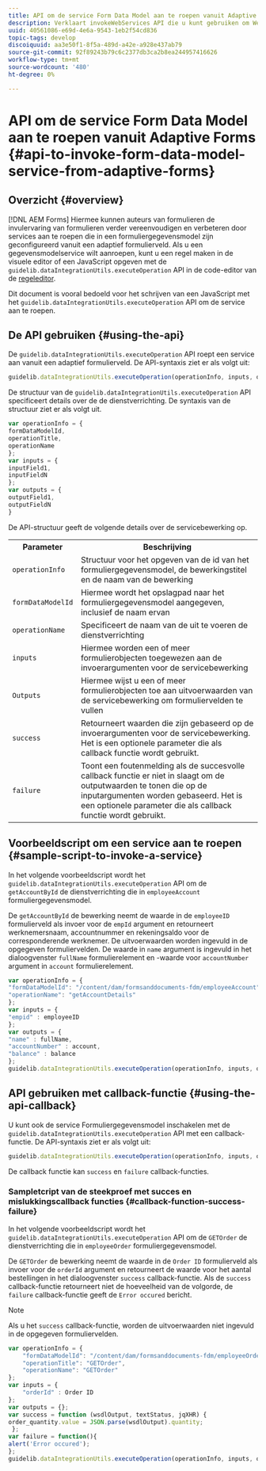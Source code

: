 ```yaml
---
title: API om de service Form Data Model aan te roepen vanuit Adaptive Forms
description: Verklaart invokeWebServices API die u kunt gebruiken om Webdiensten aan te halen die in WSDL van binnen een Adaptief gebied van de Vorm worden geschreven.
uuid: 40561086-e69d-4e6a-9543-1eb2f54cd836
topic-tags: develop
discoiquuid: aa3e50f1-8f5a-489d-a42e-a928e437ab79
source-git-commit: 92f89243b79c6c2377db3ca2b8ea244957416626
workflow-type: tm+mt
source-wordcount: '480'
ht-degree: 0%

---
```



# API om de service Form Data Model aan te roepen vanuit Adaptive Forms {#api-to-invoke-form-data-model-service-from-adaptive-forms}

## Overzicht {#overview}

[!DNL AEM Forms] Hiermee kunnen auteurs van formulieren de invulervaring van formulieren verder vereenvoudigen en verbeteren door services aan te roepen die in een formuliergegevensmodel zijn geconfigureerd vanuit een adaptief formulierveld. Als u een gegevensmodelservice wilt aanroepen, kunt u een regel maken in de visuele editor of een JavaScript opgeven met de `guidelib.dataIntegrationUtils.executeOperation` API in de code-editor van de [regeleditor](rule-editor.md).

Dit document is vooral bedoeld voor het schrijven van een JavaScript met het `guidelib.dataIntegrationUtils.executeOperation` API om de service aan te roepen.

## De API gebruiken {#using-the-api}

De `guidelib.dataIntegrationUtils.executeOperation` API roept een service aan vanuit een adaptief formulierveld. De API-syntaxis ziet er als volgt uit:

```javascript
guidelib.dataIntegrationUtils.executeOperation(operationInfo, inputs, outputs)
```

De structuur van de `guidelib.dataIntegrationUtils.executeOperation` API specificeert details over de de dienstverrichting. De syntaxis van de structuur ziet er als volgt uit.

```javascript
var operationInfo = {
formDataModelId,
operationTitle,
operationName
};
var inputs = {
inputField1,
inputFieldN
};
var outputs = {
outputField1,
outputFieldN
}
```

De API-structuur geeft de volgende details over de servicebewerking op.

<table>
 <tbody>
  <tr>
   <th>Parameter</th>
   <th>Beschrijving</th>
  </tr>
  <tr>
   <td><code>operationInfo</code></td>
   <td>Structuur voor het opgeven van de id van het formuliergegevensmodel, de bewerkingstitel en de naam van de bewerking</td>
  </tr>
  <tr>
   <td><code>formDataModelId</code></td>
   <td>Hiermee wordt het opslagpad naar het formuliergegevensmodel aangegeven, inclusief de naam ervan</td>
  </tr>
  <tr>
   <td><code>operationName</code></td>
   <td>Specificeert de naam van de uit te voeren de dienstverrichting</td>
  </tr>
  <tr>
   <td><code>inputs</code></td>
   <td>Hiermee worden een of meer formulierobjecten toegewezen aan de invoerargumenten voor de servicebewerking</td>
  </tr>
  <tr>
   <td><code>Outputs</code></td>
   <td>Hiermee wijst u een of meer formulierobjecten toe aan uitvoerwaarden van de servicebewerking om formuliervelden te vullen<br /> </td>
  </tr>
  <tr>
   <td><code>success</code></td>
   <td>Retourneert waarden die zijn gebaseerd op de invoerargumenten voor de servicebewerking. Het is een optionele parameter die als callback functie wordt gebruikt.<br /> </td>
  </tr>
  <tr>
   <td><code>failure</code></td>
   <td>Toont een foutenmelding als de succesvolle callback functie er niet in slaagt om de outputwaarden te tonen die op de inputargumenten worden gebaseerd. Het is een optionele parameter die als callback functie wordt gebruikt.<br /> </td>
  </tr>
 </tbody>
</table>

## Voorbeeldscript om een service aan te roepen {#sample-script-to-invoke-a-service}

In het volgende voorbeeldscript wordt het `guidelib.dataIntegrationUtils.executeOperation` API om de `getAccountById` de dienstverrichting die in `employeeAccount` formuliergegevensmodel.

De `getAccountById` de bewerking neemt de waarde in de `employeeID` formulierveld als invoer voor de `empId` argument en retourneert werknemersnaam, accountnummer en rekeningsaldo voor de corresponderende werknemer. De uitvoerwaarden worden ingevuld in de opgegeven formuliervelden. De waarde in `name` argument is ingevuld in het dialoogvenster `fullName` formulierelement en -waarde voor `accountNumber` argument in `account` formulierelement.

```javascript
var operationInfo = {
"formDataModelId": "/content/dam/formsanddocuments-fdm/employeeAccount",
"operationName": "getAccountDetails"
};
var inputs = {
"empid" : employeeID
};
var outputs = {
"name" : fullName,
"accountNumber" : account,
"balance" : balance
};
guidelib.dataIntegrationUtils.executeOperation(operationInfo, inputs, outputs);
```

## API gebruiken met callback-functie {#using-the-api-callback}

U kunt ook de service Formuliergegevensmodel inschakelen met de `guidelib.dataIntegrationUtils.executeOperation` API met een callback-functie. De API-syntaxis ziet er als volgt uit:

```javascript
guidelib.dataIntegrationUtils.executeOperation(operationInfo, inputs, outputs, callbackFunction)
```

De callback functie kan `success` en `failure` callback-functies.

### Sampletcript van de steekproef met succes en mislukkingscallback functies {#callback-function-success-failure}

In het volgende voorbeeldscript wordt het `guidelib.dataIntegrationUtils.executeOperation` API om de `GETOrder` de dienstverrichting die in `employeeOrder` formuliergegevensmodel.

De `GETOrder` de bewerking neemt de waarde in de `Order ID` formulierveld als invoer voor de `orderId` argument en retourneert de waarde voor het aantal bestellingen in het dialoogvenster `success` callback-functie.  Als de `success` callback-functie retourneert niet de hoeveelheid van de volgorde, de `failure` callback-functie geeft de `Error occured` bericht.

>[!NOTE]
>
> Als u het `success` callback-functie, worden de uitvoerwaarden niet ingevuld in de opgegeven formuliervelden.

```javascript
var operationInfo = {
    "formDataModelId": "/content/dam/formsanddocuments-fdm/employeeOrder",
    "operationTitle": "GETOrder",
    "operationName": "GETOrder"
};
var inputs = {
    "orderId" : Order ID
};
var outputs = {};
var success = function (wsdlOutput, textStatus, jqXHR) {
order_quantity.value = JSON.parse(wsdlOutput).quantity;
 };
var failure = function(){
alert('Error occured');
};
guidelib.dataIntegrationUtils.executeOperation(operationInfo, inputs, outputs, success, failure);
```
